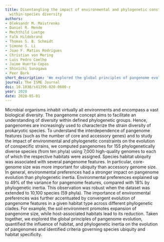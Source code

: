 ```yaml
---
title: Disentangling the impact of environmental and phylogenetic constraints on prokaryotic
  within-species diversity
authors:
- Oleksandr M. Maistrenko
- Daniel R. Mende
- Mechthild Luetge
- Falk Hildebrand
- Thomas S. B. Schmidt
- Simone S. Li
- Joao F. Matias Rodrigues
- Christian von Mering
- Luis Pedro Coelho
- Jaime Huerta-Cepas
- Shinichi Sunagawa
- Peer Bork
short_description: 'We explored the global principles of pangenome evolution, quantified the influence of habitat, and phylogenetic inertia on the evolution of pangenomes and identified criteria governing species ubiquity and habitat specificity.'
journal: The ISME Journal
doi: 10.1038/s41396-020-0600-z
year: 2020
date: 2020-05-01
---
```


Microbial organisms inhabit virtually all environments and encompass a vast biological diversity. The pangenome concept aims to facilitate an understanding of diversity within defined phylogenetic groups. Hence, pangenomes are increasingly used to characterize the strain diversity of prokaryotic species. To understand the interdependence of pangenome features (such as the number of core and accessory genes) and to study the impact of environmental and phylogenetic constraints on the evolution of conspecific strains, we computed pangenomes for 155 phylogenetically diverse species (from ten phyla) using 7,000 high-quality genomes to each of which the respective habitats were assigned. Species habitat ubiquity was associated with several pangenome features. In particular, core-genome size was more important for ubiquity than accessory genome size. In general, environmental preferences had a stronger impact on pangenome evolution than phylogenetic inertia. Environmental preferences explained up to 49% of the variance for pangenome features, compared with 18% by phylogenetic inertia. This observation was robust when the dataset was extended to 10,100 species (59 phyla). The importance of environmental preferences was further accentuated by convergent evolution of pangenome features in a given habitat type across different phylogenetic clades. For example, the soil environment promotes expansion of pangenome size, while host-associated habitats lead to its reduction. Taken together, we explored the global principles of pangenome evolution, quantified the influence of habitat, and phylogenetic inertia on the evolution of pangenomes and identified criteria governing species ubiquity and habitat specificity.
